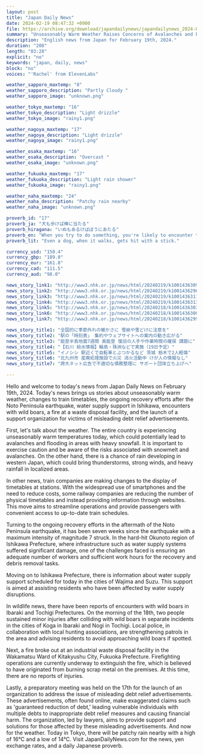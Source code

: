 ```yaml
---
layout: post
title: "Japan Daily News"
date: 2024-02-19 08:47:32 +0900
file: https://archive.org/download/japandailynews/japandailynews_2024-02-19.mp3
summary: "Unseasonably Warm Weather Raises Concerns of Avalanches and Flooding / Train Timetables Being Consolidated and Moved Online, & more…"
description: "English news from Japan for February 19th, 2024."
duration: "208"
length: "03:28"
explicit: "no"
keywords: "japan, daily, news"
block: "no"
voices: "'Rachel' from ElevenLabs"

weather_sapporo_maxtemp: "8"
weather_sapporo_description: "Partly Cloudy "
weather_sapporo_image: "unknown.png"

weather_tokyo_maxtemp: "16"
weather_tokyo_description: "Light drizzle"
weather_tokyo_image: "rainy1.png"

weather_nagoya_maxtemp: "17"
weather_nagoya_description: "Light drizzle"
weather_nagoya_image: "rainy1.png"

weather_osaka_maxtemp: "16"
weather_osaka_description: "Overcast "
weather_osaka_image: "unknown.png"

weather_fukuoka_maxtemp: "17"
weather_fukuoka_description: "Light rain shower"
weather_fukuoka_image: "rainy1.png"

weather_naha_maxtemp: "24"
weather_naha_description: "Patchy rain nearby"
weather_naha_image: "unknown.png"

proverb_id: "17"
proverb_ja: "犬も歩けば棒に当たる"
proverb_hiragana: "いぬもあるけばぼうにあたる"
proverb_en: "When you try to do something, you're likely to encounter trouble; or you might encounter unexpected fortune while you're at it."
proverb_lit: "Even a dog, when it walks, gets hit with a stick."

currency_usd: "150.4"
currency_gbp: "189.0"
currency_eur: "161.8"
currency_cad: "111.5"
currency_aud: "98.0"

news_story_link1: "http://www3.nhk.or.jp/news/html/20240219/k10014363091000.html"
news_story_link2: "http://www3.nhk.or.jp/news/html/20240219/k10014362961000.html"
news_story_link3: "http://www3.nhk.or.jp/news/html/20240219/k10014363111000.html"
news_story_link4: "http://www3.nhk.or.jp/news/html/20240219/k10014363131000.html"
news_story_link5: "http://www3.nhk.or.jp/news/html/20240218/k10014363031000.html"
news_story_link6: "http://www3.nhk.or.jp/news/html/20240218/k10014363001000.html"
news_story_link7: "http://www3.nhk.or.jp/news/html/20240218/k10014362991000.html"

news_story_title1: "全国的に季節外れの暖かさに 雪崩や雪どけに注意を"
news_story_title2: "駅の「時刻表」 集約やウェブサイトへの案内の動き広がる"
news_story_title3: "能登半島地震7週間 奥能登 復旧の人手や作業時間の確保 課題に"
news_story_title4: "【石川 給水情報】輪島・珠洲などで実施（19日予定）"
news_story_title5: "イノシシ 駅近くで自転車とぶつかるなど 茨城 栃木で2人軽傷"
news_story_title6: "北九州市 産廃処理施設で火災 消火活動中 けが人の情報なし"
news_story_title7: "誇大ネット広告で不適切な債務整理に サポート団体立ち上げへ"

---
```


Hello and welcome to today's news from Japan Daily News on February 19th, 2024. Today's news brings us stories about unseasonably warm weather, changes to train timetables, the ongoing recovery efforts after the Noto Peninsula earthquake, water supply support in Ishikawa, encounters with wild boars, a fire at a waste disposal facility, and the launch of a support organization for victims of misleading debt relief advertisements.

First, let's talk about the weather. The entire country is experiencing unseasonably warm temperatures today, which could potentially lead to avalanches and flooding in areas with heavy snowfall. It is important to exercise caution and be aware of the risks associated with snowmelt and avalanches. On the other hand, there is a chance of rain developing in western Japan, which could bring thunderstorms, strong winds, and heavy rainfall in localized areas.

In other news, train companies are making changes to the display of timetables at stations. With the widespread use of smartphones and the need to reduce costs, some railway companies are reducing the number of physical timetables and instead providing information through websites. This move aims to streamline operations and provide passengers with convenient access to up-to-date train schedules.

Turning to the ongoing recovery efforts in the aftermath of the Noto Peninsula earthquake, it has been seven weeks since the earthquake with a maximum intensity of magnitude 7 struck. In the hard-hit Okunoto region of Ishikawa Prefecture, where infrastructure such as water supply systems suffered significant damage, one of the challenges faced is ensuring an adequate number of workers and sufficient work hours for the recovery and debris removal tasks.

Moving on to Ishikawa Prefecture, there is information about water supply support scheduled for today in the cities of Wajima and Suzu. This support is aimed at assisting residents who have been affected by water supply disruptions.

In wildlife news, there have been reports of encounters with wild boars in Ibaraki and Tochigi Prefectures. On the morning of the 18th, two people sustained minor injuries after colliding with wild boars in separate incidents in the cities of Koga in Ibaraki and Nogi in Tochigi. Local police, in collaboration with local hunting associations, are strengthening patrols in the area and advising residents to avoid approaching wild boars if spotted.

Next, a fire broke out at an industrial waste disposal facility in the Wakamatsu Ward of Kitakyushu City, Fukuoka Prefecture. Firefighting operations are currently underway to extinguish the fire, which is believed to have originated from burning scrap metal on the premises. At this time, there are no reports of injuries.

Lastly, a preparatory meeting was held on the 17th for the launch of an organization to address the issue of misleading debt relief advertisements. These advertisements, often found online, make exaggerated claims such as 'guaranteed reduction of debt,' leading vulnerable individuals with multiple debts to inappropriate debt relief measures and causing financial harm. The organization, led by lawyers, aims to provide support and solutions for those affected by these misleading advertisements. And now for the weather. Today in Tokyo, there will be patchy rain nearby with a high of 16°C and a low of 14°C.  Visit JapanDailyNews.com for the news, yen exchange rates, and a daily Japanese proverb.
